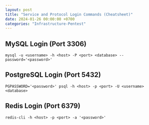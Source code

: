 ```yaml
---
layout: post
title: "Service and Protocol Login Commands (Cheatsheet)"
date: 2024-01-26 00:00:00 +0700
categories: "Infrastructure-Pentest"
---
```


## MySQL Login (Port 3306)

```
mysql -u <username> -h <host> -P <port> <database> --password='<password>'
```

## PostgreSQL Login (Port 5432)

```
PGPASSWORD='<password>' psql -h <host> -p <port> -U <username> <database>
```

## Redis Login (Port 6379)

```
redis-cli -h <host> -p <port> -a '<password>'
```
